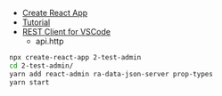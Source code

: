 
* [Create React App](https://facebook.github.io/create-react-app/)
* [Tutorial](https://marmelab.com/react-admin/Tutorial.html)
* [REST Client for VSCode](https://marketplace.visualstudio.com/items?itemName=humao.rest-client)
  * api.http

```sh
npx create-react-app 2-test-admin
cd 2-test-admin/
yarn add react-admin ra-data-json-server prop-types
yarn start
```